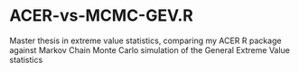 # ACER-vs-MCMC-GEV.R
Master thesis in extreme value statistics, comparing my ACER R package against Markov Chain Monte Carlo simulation of the General Extreme Value statistics
